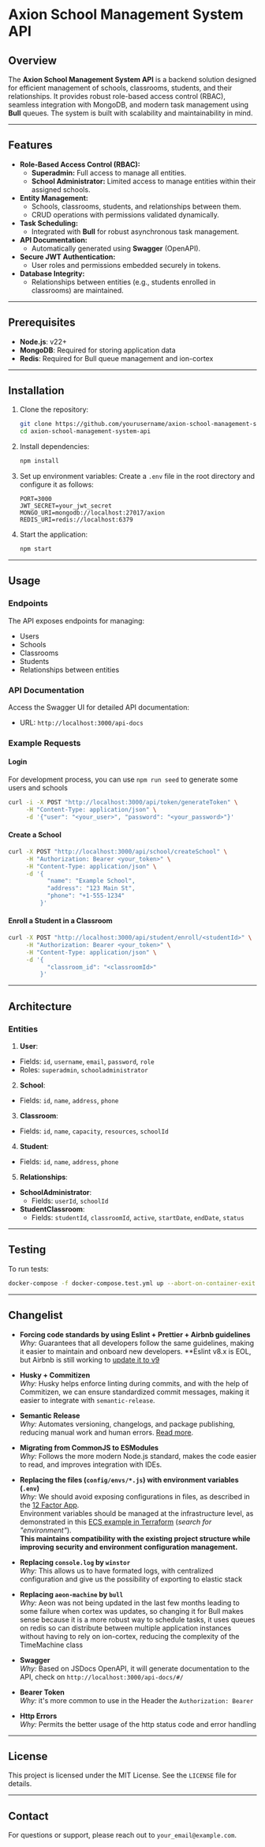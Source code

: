 # Axion School Management System API

## Overview
The **Axion School Management System API** is a backend solution designed for efficient management of schools, classrooms, students, and their relationships. It provides robust role-based access control (RBAC), seamless integration with MongoDB, and modern task management using **Bull** queues. The system is built with scalability and maintainability in mind.

---

## Features
- **Role-Based Access Control (RBAC):**
  - **Superadmin:** Full access to manage all entities.
  - **School Administrator:** Limited access to manage entities within their assigned schools.
- **Entity Management:**
  - Schools, classrooms, students, and relationships between them.
  - CRUD operations with permissions validated dynamically.
- **Task Scheduling:**
  - Integrated with **Bull** for robust asynchronous task management.
- **API Documentation:**
  - Automatically generated using **Swagger** (OpenAPI).
- **Secure JWT Authentication:**
  - User roles and permissions embedded securely in tokens.
- **Database Integrity:**
  - Relationships between entities (e.g., students enrolled in classrooms) are maintained.

---

## Prerequisites
- **Node.js**: v22+
- **MongoDB**: Required for storing application data
- **Redis**: Required for Bull queue management and ion-cortex

---

## Installation
1. Clone the repository:
   ```bash
   git clone https://github.com/yourusername/axion-school-management-system-api.git
   cd axion-school-management-system-api
   ```

2. Install dependencies:
   ```bash
   npm install
   ```

3. Set up environment variables:
   Create a `.env` file in the root directory and configure it as follows:
   ```env
   PORT=3000
   JWT_SECRET=your_jwt_secret
   MONGO_URI=mongodb://localhost:27017/axion
   REDIS_URI=redis://localhost:6379
   ```

4. Start the application:
   ```bash
   npm start
   ```

---

## Usage
### **Endpoints**
The API exposes endpoints for managing:
- Users
- Schools
- Classrooms
- Students
- Relationships between entities

### **API Documentation**
Access the Swagger UI for detailed API documentation:
- URL: `http://localhost:3000/api-docs`

### **Example Requests**
#### **Login**
For development process, you can use `npm run seed` to generate some users and schools
```bash
curl -i -X POST "http://localhost:3000/api/token/generateToken" \
     -H "Content-Type: application/json" \
     -d '{"user": "<your_user>", "password": "<your_password>"}'
```

#### **Create a School**
```bash
curl -X POST "http://localhost:3000/api/school/createSchool" \
     -H "Authorization: Bearer <your_token>" \
     -H "Content-Type: application/json" \
     -d '{
           "name": "Example School",
           "address": "123 Main St",
           "phone": "+1-555-1234"
         }'
```

#### **Enroll a Student in a Classroom**
```bash
curl -X POST "http://localhost:3000/api/student/enroll/<studentId>" \
     -H "Authorization: Bearer <your_token>" \
     -H "Content-Type: application/json" \
     -d '{
           "classroom_id": "<classroomId>"
         }'
```

---

## Architecture
### **Entities**
1. **User**:
  - Fields: `id`, `username`, `email`, `password`, `role`
  - Roles: `superadmin`, `schooladministrator`
2. **School**:
  - Fields: `id`, `name`, `address`, `phone`
3. **Classroom**:
  - Fields: `id`, `name`, `capacity`, `resources`, `schoolId`
4. **Student**:
  - Fields: `id`, `name`, `address`, `phone`
5. **Relationships**:
  - **SchoolAdministrator**:
    - Fields: `userId`, `schoolId`
  - **StudentClassroom**:
    - Fields: `studentId`, `classroomId`, `active`, `startDate`, `endDate`, `status`

---
## Testing
To run tests:
```bash
docker-compose -f docker-compose.test.yml up --abort-on-container-exit --exit-code-from axion_test --no-log-prefix | grep axion_test && docker-compose -f docker-compose.test.yml down --volumes
```
---
## Changelist

- **Forcing code standards by using Eslint + Prettier + Airbnb guidelines**  
  *Why:* Guarantees that all developers follow the same guidelines, making it easier to maintain and onboard new developers.
  **Eslint v8.x is EOL, but Airbnb is still working to [update it to v9](https://github.com/airbnb/javascript/issues/2961)


- **Husky + Commitizen**  
  *Why:* Husky helps enforce linting during commits, and with the help of Commitizen, we can ensure standardized commit messages, making it easier to integrate with `semantic-release`.


- **Semantic Release**  
  *Why:* Automates versioning, changelogs, and package publishing, reducing manual work and human errors. [Read more](https://github.com/semantic-release/semantic-release).


- **Migrating from CommonJS to ESModules**  
  *Why:* Follows the more modern Node.js standard, makes the code easier to read, and improves integration with IDEs.


- **Replacing the files (`config/envs/*.js`) with environment variables (`.env`)**  
  *Why:* We should avoid exposing configurations in files, as described in the [12 Factor App](https://12factor.net/config).  
  Environment variables should be managed at the infrastructure level, as demonstrated in this [ECS example in Terraform](https://registry.terraform.io/providers/hashicorp/aws/latest/docs/resources/ecs_task_definition#example-using-container_definitions-and-inference_accelerator) (*search for "environment"*).  
  **This maintains compatibility with the existing project structure while improving security and environment configuration management.**


- **Replacing `console.log` by `winstor`**  
  *Why:* This allows us to have formated logs, with centralized configuration and give us the possibility of exporting to elastic stack


- **Replacing `aeon-machine` by `bull`**  
  *Why:* Aeon was not being updated in the last few months leading to some failure when cortex was updates, so changing it for Bull makes sense because it is a more robust way to schedule tasks, it uses queues on redis so can distribute between multiple application instances without having to rely on ion-cortex, reducing the complexity of the TimeMachine class


- **Swagger**  
  *Why:* Based on JSDocs OpenAPI, it will generate documentation to the API, check on `http://localhost:3000/api-docs/#/`


- **Bearer Token**  
  *Why:* it's more common to use in the Header the `Authorization: Bearer` 


- **Http Errors**  
  *Why:* Permits the better usage of the http status code and error handling

---

## License
This project is licensed under the MIT License. See the `LICENSE` file for details.

---

## Contact
For questions or support, please reach out to `your_email@example.com`.



